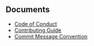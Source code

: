 ## Documents

- [Code of Conduct](../CODE_OF_CONDUCT.md)
- [Contributing Guide](../CONTRIBUTING.md)
- [Commit Message Convention](COMMIT_MESSAGE_CONVENTION.md)
